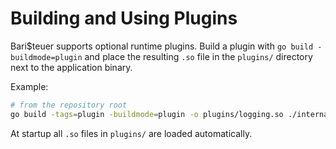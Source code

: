 # Building and Using Plugins

Bari$teuer supports optional runtime plugins. Build a plugin with
`go build -buildmode=plugin` and place the resulting `.so` file in the
`plugins/` directory next to the application binary.

Example:

```bash
# from the repository root
go build -tags=plugin -buildmode=plugin -o plugins/logging.so ./internal/plugins/logging/plugin
```

At startup all `.so` files in `plugins/` are loaded automatically.
